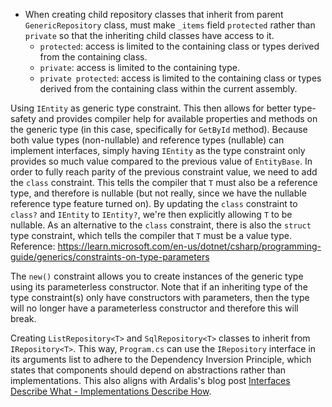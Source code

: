 ﻿- When creating child repository classes that inherit from parent `GenericRepository` class, must make `_items` field `protected` rather than `private` so that the inheriting child classes have access to it.
  - `protected`: access is limited to the containing class or types derived from the containing class.
  - `private`: access  is limited to the containing type.
  - `private protected`: access is limited to the containing class or types derived from the containing class within the current assembly.

Using `IEntity` as generic type constraint. This then allows for better type-safety and provides compiler help for available properties and methods on the generic type (in this case, specifically for `GetById` method).
Because both value types (non-nullable) and reference types (nullable) can implement interfaces, simply having `IEntity` as the type constraint only provides so much value compared to the previous value of `EntityBase`. In order to fully reach parity of the previous constraint value, we need to add the `class` constraint. This tells the compiler that `T` must also be a reference type, and therefore is nullable (but not really, since we have the nullable reference type feature turned on). By updating the `class` constraint to `class?` and `IEntity` to `IEntity?`, we're then explicitly allowing `T` to be nullable. As an alternative to the `class` constraint, there is also the `struct` type constraint, which tells the compiler that `T` must be a value type.
Reference: https://learn.microsoft.com/en-us/dotnet/csharp/programming-guide/generics/constraints-on-type-parameters

The `new()` constraint allows you to create instances of the generic type using its parameterless constructor. Note that if an inheriting type of the type constraint(s) only have constructors with parameters, then the type will no longer have a parameterless constructor and therefore this will break.  

Creating `ListRepository<T>` and `SqlRepository<T>` classes to inherit from `IRepository<T>`. This way, `Program.cs` can use the `IRepository` interface in its arguments list to adhere to the Dependency Inversion Principle, which states that components should depend on abstractions rather than implementations. This also aligns with Ardalis's blog post [Interfaces Describe What - Implementations Describe How](https://ardalis.com/interfaces-describe-what-implementations-describe-how/).

